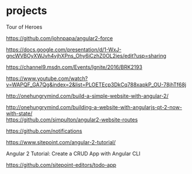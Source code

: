 # projects  


Tour of Heroes  





https://github.com/johnpapa/angular2-force  

https://docs.google.com/presentation/d/1-WxJ-gncWVBOyXWJvh4vjhXPns_Ohy6iCzhZ0OL2jes/edit?usp=sharing  

https://channel9.msdn.com/Events/Ignite/2016/BRK2193  

https://www.youtube.com/watch?v=WAPQF_GA7Qg&index=2&list=PLOETEcp3DkCq788xapkP_OU-78jhTf68j  




http://onehungrymind.com/build-a-simple-website-with-angular-2/  

http://onehungrymind.com/building-a-website-with-angularjs-pt-2-now-with-state/  
https://github.com/simpulton/angular2-website-routes  

https://github.com/notifications  





https://www.sitepoint.com/angular-2-tutorial/  

Angular 2 Tutorial: Create a CRUD App with Angular CLI  

https://github.com/sitepoint-editors/todo-app  














